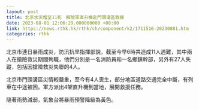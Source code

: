```yaml
---
layout: post
title: 北京水災增至11死　解放軍直升機赴門頭溝區救援
date: 2023-08-01 12:06:29.000000000 +08:00
link: https://news.rthk.hk/rthk/ch/component/k2/1711516-20230801.htm
categories: rthk
---
```


北京市連日暴雨成災，防汛抗旱指揮部說，截至今早6時共造成11人遇難，其中兩人在搶險救災期間殉職，他們分別是一名消防員和一名鄉鎮幹部，另外有27人失蹤，包括因搶險救災失聯的4人。

北京市門頭溝區災情較嚴重，至今有4人喪生，部分地區道路交通完全中斷，有列車在中途被困。軍方派出4架直升機到當地，展開救援任務。

隨著雨勢減弱，氣象台將暴雨預警降級為黃色。
